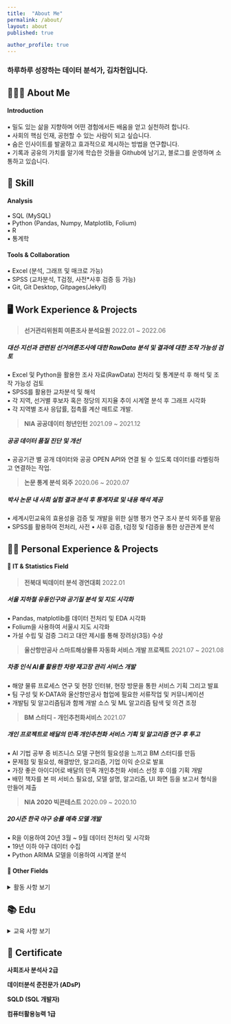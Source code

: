 ```yaml
---
title:  "About Me"
permalink: /about/
layout: about
published: true

author_profile: true
---
```


### 하루하루 성장하는 데이터 분석가, 김차헌입니다.

## 👨🏻‍🔧 About Me

#### **Introduction**

▪ 밀도 있는 삶을 지향하며 어떤 경험에서든 배움을 얻고 실천하려 합니다.   
▪ 사회의 핵심 인재, 공헌할 수 있는 사람이 되고 싶습니다.  
▪ 숨은 인사이트를 발굴하고 효과적으로 제시하는 방법을 연구합니다.  
▪ 기록과 공유의 가치를 알기에 학습한 것들을 Github에 남기고, 블로그를 운영하며 소통하고 있습니다.   

## 🧩 Skill

#### Analysis

▪ SQL (MySQL)  
▪ Python (Pandas, Numpy, Matplotlib, Folium)  
▪ R   
▪ 통계학   

#### Tools & Collaboration

▪ Excel (분석, 그래프 및 매크로 가능)  
▪ SPSS (교차분석, T검정, 사전*사후 검증 등 가능)  
▪ Git, Git Desktop, Gitpages(Jekyll)  

## 🖥 Work Experience & Projects

> **선거관리위원회 여론조사 분석요원** 2022.01 ~ 2022.06  
##### 대선·지선과 관련된 선거여론조사에 대한 RawData 분석 및 결과에 대한 조작 가능성 검토
▪ Excel 및 Python을 활용한 조사 자료(RawData) 전처리 및 통계분석 후 해석 및 조작 가능성 검토   
▪ SPSS를 활용한 교차분석 및 해석   
▪ 각 지역, 선거별 후보자 혹은 정당의 지지율 추이 시계열 분석 후 그래프 시각화  
▪ 각 지역별 조사 응답률, 접촉률 계산 매트로 개발.   

> **NIA 공공데이터 청년인턴** 2021.09 ~ 2021.12  
##### 공공 데이터 품질 진단 및 개선
▪ 공공기관 별 공개 데이터와 공공 OPEN API와 연결 될 수 있도록 데이터를 라벨링하고 연결하는 작업.     

> **논문 통계 분석 외주** 2020.06 ~ 2020.07  
##### 박사 논문 내 사회 실험 결과 분석 후 통계자료 및 내용 해석 제공
▪ 세계시민교육의 효용성을 검증 및 개발을 위한 실행 평가 연구 조사 분석 외주를 맡음  
▪ SPSS를 활용하여 전처리, 사전 • 사후 검증, t검정 및 f검증을 통한 상관관계 분석  

## 🧗🏻 Personal Experience & Projects

#### 🔗 IT & Statistics Field

> **전북대 빅데이터 분석 경연대회** 2022.01   
##### 서울 지하철 유동인구와 공기질 분석 및 지도 시각화
▪ Pandas, matplotlib를 데이터 전처리 및 EDA 시각화  
▪ Folium을 사용하여 서울시 지도 시각화   
▪ 가설 수립 및 검증 그리고 대안 제시를 통해 장려상(3등) 수상  

> **울산항만공사 스마트해상물류 자동화 서비스 개발 프로젝트** 2021.07 ~ 2021.08  
##### 차종 인식 AI를 활용한 차량 재고장 관리 서비스 개발  
▪ 해양 물류 프로세스 연구 및 현장 인터뷰, 현장 방문을 통한 서비스 기획 그리고 발표  
▪ 팀 구성 및 K-DATA와 울산항만공사 협업에 필요한 서류작업 및 커뮤니케이션  
▪ 개발팀 및 알고리즘팀과 함께 개발 소스 및 ML 알고리즘 탐색 및 의견 조정  

> **BM 스터디 - 개인추천화서비스** 2021.07  
##### 개인 프로젝트로 배달의 민족 개인추천화 서비스 기획 및 알고리즘 연구 후 투고  
▪ AI 기법 공부 중 비즈니스 모델 구현의 필요성을 느끼고 BM 스터디를 만듬  
▪ 문제점 및 필요성, 해결방안, 알고리즘, 기업 이익 순으로 발표  
▪ 가장 좋은 아이디어로 배달의 민족 개인추천화 서비스 선정 후 이를 기획 개발  
▪ 배민 책자를 본 떠 서비스 필요성, 모델 설명, 알고리즘, UI 화면 등을 보고서 형식을 만들어 제출    

> **NIA 2020 빅콘테스트** 2020.09 ~ 2020.10  
##### 20시즌 한국 야구 승률 예측 모델 개발  
▪ R을 이용하여 20년 3월 ~ 9월 데이터 전처리 및 시각화    
▪ 19년 이하 야구 데이터 수집  
▪ Python ARIMA 모델을 이용하여 시계열 분석   

#### 🔗 Other Fields
<details>
<summary> 활동 사항 보기</summary>
<div markdown="1">

> **평화통일 SNS 기자단**
2020.09 ~ 2021.07
##### 북한, 통일 관련 이슈를 주제로 SNS 콘텐츠 기획
▪ 기자 활동을 진행하며 이슈 발굴, 콘텐츠 구성을 기획  
▪ 카드뉴스 제작(PPT) 그리고 콘텐츠 영상 제작   
▪ 실제 새터민 기관 및 새터민 인터뷰 진행  

> **캄보디아 해외봉사** 
2018.07 (10일)

▪ 캄보디아 오지마을 교육봉사 아이디어 공모 우승 → 교육 봉사 기획 및 운영 팀장 수행  
▪ 마을 학교 화장실 짓기   

> **수원국 ODA 사업 실효성 조사** 
2017.10 ~ 2018.02 
##### 한국-라오스 여성 직업 교육 ODA 사업 실효성 검증 및 현지 답사
▪ 교내 CK-1 사업단 해외파견 조사팀으로 발탁, 팀장을 맡아 프로젝트 수행  
▪ ODA 사업주체(여성가족부), 라오스 현지 기관(직업학교, 관련기관), 국제기구(KOICA, UN WOMEN)과 컨택, 인터뷰 그리고 관련자료 받기   
▪ 사업 보고회 발표 및 보고서 작성  

</div>
</details>

## 📚 Edu

<details>
<summary> 교육 사항 보기</summary>
<div markdown="1">

> **전북대학교 학사과정**
2016.03 ~ 2022.02
##### 주 전공, 정치외교 / 부전공, 통계학
▪ 데이터 과학기초, R 입문, Python, 데이터시각화, 통계데이터베이스, 머신러닝 이수    
▪ 통계학 입문, 회귀분석, 통계수학 이수  

> [**데이터 청년 캠퍼스 (BIg Leader)**](https://heoni00.github.io/professional-exp/bigleader-02/)
NIA, 2021.06 ~ 2022.08
##### 프로그래밍 언어, 데이터 분석 및 AI 기법 강의 그리고 공기관 협업 프로젝트
▪ Python, 크롤링 기법, ML & DL, 컴퓨터 비전에 대한 지식 및 기술 공부 
▪ 울산항만공사, 울산로지스틱과 스마트물류 자동화 플랫폼 개발 프로젝트 진행
▪ 개별 스터디 진행 

> **공공데이터 분석 훈련**
한국지능정보사회진흥원, 2022.01
##### Python을 기반으로 데이터 분석 프로세스 학습
▪ API 사용법, 데이터 시각화 부분 집중 학습

> **스페인 바르셀로나 자치대학 교환학생**
2018.07
##### 국제개발협력 ODA 전문가 양성 프로그램
▪ 스페인어 기초 강습 진행, 수업은 영어
▪ 국제사회 ODA 전략 및 외교적 접근법 그리고 국제 동세 학습

</div>
</details>

## 📜 Certificate 

**사회조사 분석사 2급**

**데이터분석 준전문가 (ADsP)**

**SQLD (SQL 개발자)**

**컴퓨터활용능력 1급**